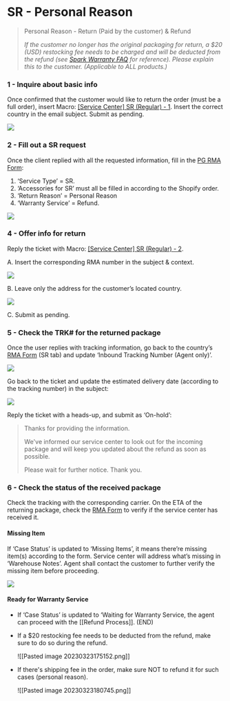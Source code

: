 # SR - Personal Reason
> Personal Reason - Return (Paid by the customer) & Refund
> 
> *If the customer no longer has the original packaging for return, a $20 (USD) restocking fee needs to be charged and will be deducted from the refund (see [Spark Warranty FAQ](https://help.positivegrid.com/hc/en-us/articles/360060273211-Spark-Warranty-FAQ) for reference). Please explain this to the customer. (Applicable to ALL products.)*

### 1 - Inquire about basic info
Once confirmed that the customer would like to return the order (must be a full order), insert Macro: <u>[Service Center] SR (Regular) - 1</u>. Insert the correct country in the email subject. Submit as pending. 

![](https://lh6.googleusercontent.com/B9WsXkXUGJz2mZjdxPtBNdhj_RA0aMjHmyLJj1KIXhqP0qyvR96VTB1p2ZomNWsFZtsHzU-wiEU_l1jXmEAYUXnDFZco-3TAy3lpaN5J4E5txpc1ENwka_Cs8pbb0Th4-LZ78YfyNngGE_Wpgq3Yceoxndy_vkQcL1eCB4I6OxGB84Kw_yzcHsSZLcrc)

### 2 - Fill out a SR request
Once the client replied with all the requested information, fill in the [PG RMA Form](https://docs.google.com/forms/d/e/1FAIpQLSf5GIKG13O87EsoMWnhCpnZyUxLOqDISNz81wRifBN53Fp7Xw/viewform):

1.   ‘Service Type’ = SR.
2.   ‘Accessories for SR’ must all be filled in according to the Shopify order. 
3.   ‘Return Reason’ = Personal Reason
4.   ‘Warranty Service’ = Refund.

![](https://lh5.googleusercontent.com/XniFgZ9BCMyQKhvwgjkkXRTupS5tTs2XNfpPLhY_OlrzXNK272evqW9gaOOLngq59MDrTRLW7X0wyuyCJ353jekrrFz0KUUKPuIJSgY7uGaLRUWxcHX4aIFepatU3cg1FQTh4DHCFUpbXFxhL_pHIg3e044LspzfPYAU1Dk-RO8nRmVRIi_pNafxicIE)

### 4 - Offer info for return
Reply the ticket with Macro: <u>[Service Center] SR (Regular) - 2</u>.

A. Insert the corresponding RMA number in the subject & context. 

![](https://lh3.googleusercontent.com/RX4JW2MkM0d3daOB8j3Wqsqrl1Gv8gN5NgDmdOPMxoVpc2y_uiBf_2Kqq6w_9Fp0XVh60LNc6EXyYSaRloHn3asoyQ0dGj4V7jzMinSZ8aqGRoyax2bjjIEZdtsNQs5X984FfTlavbegvX_eaaRZvR7CA9ugHq9BmoBzxrOe86uUjxvtjNGisc3aQNNx)

B. Leave only the address for the customer’s located country. 

![](https://lh3.googleusercontent.com/ewy-lJjRb1kBlsRAnYgwIxiN5Y_hVxZrkqVLXeCXo7KCECm41GV_ZvLNwtw6UmpkECgbr7xiAoRrhKGjQOXHcbPNr4q7OsJbZen8I40EARFxJ2LFABD0A9RgvmLR2BV0YLCnWfZT_4fGuVAPnT6jtcqiOw5anhXf3VgD8PBrO2jzU5f8f7y-lns2jaGo)

C. Submit as pending.

### 5 - Check the TRK# for the returned package
Once the user replies with tracking information, go back to the country’s [RMA Form](https://drive.google.com/drive/folders/1fYeg8mAWoIm7QqNo04HF5kmb49IqBUpa?usp=sharing) (SR tab) and update ‘Inbound Tracking Number (Agent only)’.

![](https://lh5.googleusercontent.com/karB5Izc8PCag-WbHoFhY_Lwed4M_d5kLpiCIxCoHIN3Zis6gZGC3IiRY8DEp-uF5T3_okzX8DdeUqCiQfOl8xrYp2T9nhU_9y2wAWGZA7nBefflJLBgL0OKhYxTPsII7dbPIghwTsM7p1WAykgWty76buLIfGZvPx6OKINGeGNinKAOwHpEXUFZGJeP)

Go back to the ticket and update the estimated delivery date (according to the tracking number) in the subject:

![](https://lh4.googleusercontent.com/28ExwGyR1Jn2b0vUsMM5lfL9MJR8pus29mmebeKrz2T-WngbMUHV4YekNVAjC9eu8sVXnvOxwQfnlTONaCqOhc_u6hMqdG0ciZa9SzhzGZ-geXcNs-ppnsKp1Gfv2r4faRluJjh1qQxhDzDuHAk5KHLTWRPauSekPF7TtKH_mUYZlnkIQ27qjA9o9nIc)

Reply the ticket with a heads-up, and submit as ‘On-hold’:

> Thanks for providing the information. 
> 
> We've informed our service center to look out for the incoming package and will keep you updated about the refund as soon as possible. 
> 
> Please wait for further notice. Thank you.

### 6 - Check the status of the received package
Check the tracking with the corresponding carrier. On the ETA of the returning package, check the [RMA Form](https://drive.google.com/drive/folders/1fYeg8mAWoIm7QqNo04HF5kmb49IqBUpa?usp=sharing) to verify if the service center has received it.  

#### Missing Item
If ‘Case Status’ is updated to ‘Missing Items’, it means there’re missing item(s) according to the form. Service center will address what’s missing in ‘Warehouse Notes’. Agent shall contact the customer to further verify the missing item before proceeding.

![](https://lh4.googleusercontent.com/hlZGkgsGxrlifPoJDialqF9Qz5H0ZHeIVqyZidNyTN_EI90S4OhyUy4WURBDbD8pkRH6VULo8pv0c36JGBOq1aqddy6QpWjv5xrukiqhACO5Ie0Mi1xA8r1k4P4R-Wmgor3lMt3i__an7u0Xd5997N1awHFBgmhXTkCkw-LQpbrX08q0NUurCls_I2aV)

#### Ready for Warranty Service
-  If ‘Case Status’ is updated to ‘Waiting for Warranty Service, the agent can proceed with the [[Refund Process]]. (END) 
- If a $20 restocking fee needs to be deducted from the refund, make sure to do so during the refund.
  
  ![[Pasted image 20230323175152.png]]

- If there's shipping fee in the order, make sure NOT to refund it for such cases (personal reason).
  
  ![[Pasted image 20230323180745.png]]